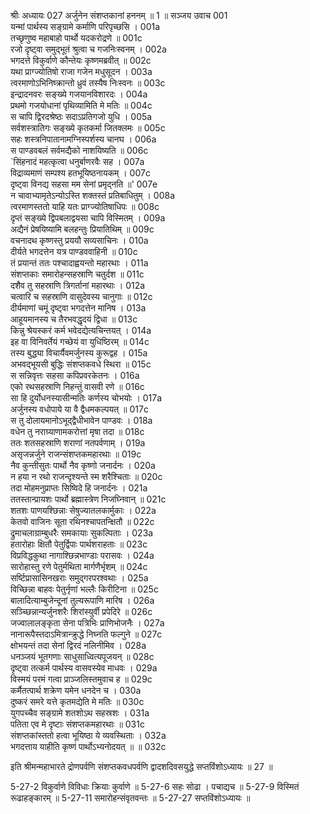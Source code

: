श्रीः
अध्यायः 027
अर्जुनेन संशप्तकानां हननम् ॥ 1 ॥
सञ्जय उवाच 	001  
यन्मां पार्थस्य सङ्ग्रामे कर्माणि परिपृच्छसि ।	001a  
तच्छृणुष्व महाबाहो पार्थो यदकरोद्रणे ॥	001c  
रजो दृष्ट्वा समुद्भूतं श्रुत्वा च गजनिःस्वनम् ।	002a  
भगदत्ते विकुर्वाणे कौन्तेयः कृष्णमब्रवीत् ॥	002c  
यथा प्राग्ज्योतिषो राजा गजेन मधुसूदन ।	003a  
त्वरमाणोऽभिनिष्क्रान्तो ध्रुवं तस्यैष निःस्वनः ॥	003c  
इन्द्रादनवरः सङ्ख्ये गजयानविशारदः ।	004a  
प्रथमो गजयोधानां पृथिव्यामिति मे मतिः ॥	004c  
स चापि द्विरदश्रेष्ठः सदाऽप्रतिगजो युधि ।	005a  
सर्वशस्त्रातिगः सङ्ख्ये कृतकर्मा जितक्लमः ॥	005c  
सहः शस्त्रनिपातानामग्निस्पर्शस्य चानघ ।	006a  
स पाण्डवबलं सर्वमद्यैको नाशयिष्यति ॥	006c  
`सिंहनादं महत्कृत्वा धनुर्बाणरवैः सह ।	007a  
विद्राव्यमाणं सम्पश्य हतभूयिष्ठनायकम् ।	007c  
दृष्ट्वा विनद्य सहसा मम सेनां प्रमृद्नति ॥'	007e  
न चावाभ्यामृतेऽन्योऽस्ति शक्तस्तं प्रतिबाधितुम् ।	008a  
त्वरमाणस्ततो याहि यतः प्राग्ज्योतिषाधिपः ॥	008c  
दृप्तं सङ्ख्ये द्विपबलाद्वयसा चापि विस्मितम् ।	009a  
अद्यैनं प्रेषयिष्यामि बलहन्तुः प्रियातिथिम् ॥	009c  
वचनादथ कृष्णस्तु प्रययौ सव्यसाचिनः ।	010a  
दीर्यते भगदत्तेन यत्र पाण्डववाहिनी ॥	010c  
तं प्रयान्तं ततः पश्चादाह्वयन्तो महारथाः ।	011a  
संशप्तकाः समारोहन्सहस्राणि चतुर्दश ॥	011c  
दशैव तु सहस्राणि त्रिगर्तानां महारथाः ।	012a  
चत्वारि च सहस्राणि वासुदेवस्य चानुगाः ॥	012c  
दीर्यमाणां चमूं दृष्ट्वा भगदत्तेन मानिष ।	013a  
आहूयमानस्य च तैरभवद्धृदयं द्विधा ॥	013c  
किन्नु श्रेयस्करं कर्म भवेदद्येत्यचिन्तयत् ।	014a  
इह वा विनिवर्तेयं गच्छेयं वा युधिष्ठिरम् ॥	014c  
तस्य बुद्ध्या विचार्यैवमर्जुनस्य कुरूद्वह ।	015a  
अभवद्भूयसी बुद्धिः संशप्तकवधे स्थिरा ॥	015c  
स सन्निवृत्तः सहसा कपिप्रवरकेतनः ।	016a  
एको रथसहस्राणि निहन्तुं वासवी रणे ॥	016c  
सा हि दुर्योधनस्यासीन्मतिः कर्णस्य चोभयोः ।	017a  
अर्जुनस्य वधोपाये या वै द्वैधमकल्पयत् ॥	017c  
स तु दोलायमानोऽभूद्द्वैधीभावेन पाण्डवः ।	018a  
वधेन तु नराग्र्याणामकरोत्तां मृषा तदा ॥	018c  
ततः शतसहस्राणि शराणां नतपर्वणाम् ।	019a  
असृजन्नर्जुने राजन्संशप्तकमहारथाः ॥	019c  
नैव कुन्तीसुतः पार्थो नैव कृष्णो जनार्दनः ।	020a  
न हया न रथो राजन्दृश्यन्ते स्म शरैश्चिताः ॥	020c  
तदा मोहमनुप्राप्तः सिष्विदे हि जनार्दनः ।	021a  
ततस्तान्प्रायशः पार्थो ब्रह्मास्त्रेण निजघ्निवान् ॥	021c  
शतशः पाणयश्छिन्नाः सेषुज्यातलकार्मुकाः ।	022a  
केतवो वाजिनः सूता रथिनश्चापतन्क्षितौ ॥	022c  
द्रुमाचलाग्राम्बुधरैः समकायाः सुकल्पिताः ।	023a  
हतारोहाः क्षितौ पेतुर्द्विपाः पार्थशराहताः ॥	023c  
विप्रविद्धकुथा नागाश्छिन्नभाण्डाः परासवः ।	024a  
सारोहास्तु रणे पेतुर्मथिता मार्गणैर्भृशम् ॥	024c  
सर्ष्टिप्रासासिनखराः समुद्गरपरश्वथाः ।	025a  
विच्छिन्ना बाहवः पेतुर्नृणां भल्लैः किरीटिना ॥	025c  
बालादित्याम्बुजेन्दूनां तुल्यरूपाणि मारिष ।	026a  
सञ्च्छिन्नान्यर्जुनशरैः शिरांस्युर्वी प्रपेदिरे ॥	026c  
जज्वालालङ्कृता सेना पत्रिभिः प्राणिभोजनैः ।	027a  
नानारूपैस्तदाऽमित्रान्क्रुद्धे निघ्नति फल्गुने ॥	027c  
क्षोभयन्तं तदा सेनां द्विरदं नलिनीमिव ।	028a  
धनञ्जयं भूतगणाः साधुसाध्वित्यपूजयन् ॥	028c  
दृष्ट्वा तत्कर्म पार्थस्य वासवस्येव माधवः ।	029a  
विस्मयं परमं गत्वा प्राञ्जलिस्तमुवाच ह ॥	029c  
कर्मैतत्पार्थ शक्रेण यमेन धनदेन च ।	030a  
दुष्करं समरे यत्ते कृतमद्येति मे मतिः ॥	030c  
युगपच्चैव सङ्ग्रामे शतशोऽथ सहस्रशः ।	031a  
पतिता एव मे दृष्टाः संशप्तकमहारथाः ॥	031c  
संशप्तकांस्ततो हत्वा भूयिष्ठा ये व्यवस्थिताः ।	032a  
भगदत्ताय याहीति कृष्णं पार्थोऽभ्यनोदयत् ॥ ॥	032c  

इति श्रीमन्महाभारते द्रोणपर्वणि संशप्तकवधपर्वणि द्वादशदिवसयुद्धे सप्तविंशोऽध्यायः ॥ 27 ॥

5-27-2 विकुर्वाणे विविधाः क्रियाः कुर्वाणे ॥ 5-27-6 सहः सोढा । पचाद्यच ॥ 5-27-9 विस्मितं रूढाहङ्कारम् ॥ 5-27-11 समारोहन्संवृतवन्तः ॥ 5-27-27 सप्तविंशोऽध्यायः ॥

